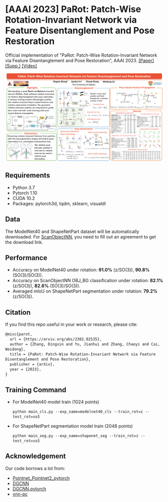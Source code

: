 # [AAAI 2023] PaRot: Patch-Wise Rotation-Invariant Network via Feature Disentanglement and Pose Restoration

Official implementation of "PaRot: Patch-Wise Rotation-Invariant Network via Feature Disentanglement and Pose Restoration", AAAI 2023.
[[Paper]](https://patchrot.github.io/index_files/pdfs/AAAI2023_main.pdf) [[Supp.]](https://patchrot.github.io/index_files/pdfs/AAAI2023_supp.pdf) [[Video]](https://PatchRot.github.io)

![img](img/PaRot.png)

## Requirements

* Python 3.7
* Pytorch 1.10
* CUDA 10.2
* Packages: pytorch3d, tqdm, sklearn, visualdl

## Data

The ModelNet40 and ShapeNetPart dataset will be automatically downloaded. For [ScanObjectNN](https://hkust-vgd.github.io/scanobjectnn/), you need to fill out an agreement to get the download link.

## Performance

* Accuracy on ModelNet40 under rotation: <b>91.0%</b> (z/SO(3)), <b>90.8%</b> (SO(3)/SO(3)).
* Accuracy on ScanObjectNN OBJ_BG classification under rotation: <b>82.1%</b> (z/SO(3)), <b>82.6%</b> (SO(3)/SO(3)).
* Averaged mIoU on ShapeNetPart segmentation under rotation: <b>79.2%</b> (z/SO(3)).

## Citation  

If you find this repo useful in your work or research, please cite:  
```
@misc{parot,
  url = {https://arxiv.org/abs/2302.02535},
  author = {Zhang, Dingxin and Yu, Jianhui and Zhang, Chaoyi and Cai, Weidong},
  title = {PaRot: Patch-Wise Rotation-Invariant Network via Feature Disentanglement and Pose Restoration},
  publisher = {arXiv},
  year = {2023},
}
```
## Training Command

* For ModelNet40 model train (1024 points)
  ```
  python main_cls.py --exp_name=modelnet40_cls --train_rot=z --test_rot=so3
  ```

* For ShapeNetPart segmentation model train (2048 points)
  ```
  python main_seg.py --exp_name=shapenet_seg --train_rot=z --test_rot=so3
  ```

## Acknowledgement

Our code borrows a lot from:

- [Pointnet_Pointnet2_pytorch](https://github.com/yanx27/Pointnet_Pointnet2_pytorch)
- [DGCNN](https://github.com/WangYueFt/dgcnn)
- [DGCNN.pytorch](https://github.com/AnTao97/dgcnn.pytorch)
- [vnn-pc](https://github.com/FlyingGiraffe/vnn-pc/)
